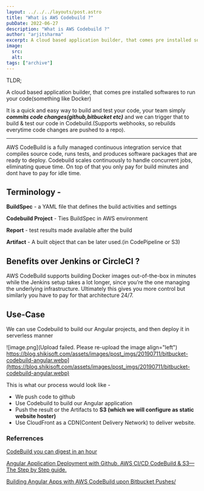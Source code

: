```yaml
---
layout: ../../../layouts/post.astro
title: "What is AWS Codebuild ?"
pubDate: 2022-06-27
description: "What is AWS Codebuild ?"
author: "arjitsharma"
excerpt: A cloud based application builder, that comes pre installed softwares to run your code(something like Docker)
image:
  src:
  alt:
tags: ["archive"]
---
```

TLDR;

A cloud based application builder, that comes pre installed softwares to run your code(something like Docker)

It is a quick and easy way to build and test your code, your team simply ***commits code changes(github,bitbucket etc)*** and we can trigger that to build & test our code in Codebuild.(Supports webhooks, so rebuilds everytime code changes are pushed to a repo).

---

AWS CodeBuild is a fully managed continuous integration service that compiles source code, runs tests, and produces software packages that are ready to deploy. Codebuild scales continuously to handle concurrent jobs, eliminating queue time. On top of that you only pay for build minutes and dont have to pay for idle time.

## Terminology -

**BuildSpec** - a YAML file that defines the build activities and settings

**Codebuild Project** - Ties BuildSpec in AWS environment

**Report** - test results made available after the build

**Artifact** - A built object that can be later used.(in CodePipeline or S3)

## Benefits over Jenkins or CircleCI ?

AWS CodeBuild supports building Docker images out-of-the-box in minutes while the Jenkins setup takes a lot longer, since you’re the one managing the underlying infrastructure. Ultimately this gives you more control but similarly you have to pay for that architecture 24/7.

## Use-Case

We can use Codebuild to build our Angular projects, and then deploy it in serverless manner


![image.png](Upload failed. Please re-upload the image align="left")
https://blog.shikisoft.com/assets/images/post_imgs/20190711/bitbucket-codebuild-angular.webp](https://blog.shikisoft.com/assets/images/post_imgs/20190711/bitbucket-codebuild-angular.webp)

This is what our process would look like - 

- We push code to github
- Use Codebuild to build our Angular application
- Push the result or the Artifacts to **S3 (which we will configure as static website hoster)**
- Use CloudFront as a CDN(Content Delivery Network) to deliver website.

### Referrences

[CodeBuild you can digest in an hour](https://www.youtube.com/watch?v=yCVR-uqc4qk)

[Angular Application Deployment with Github, AWS CI/CD CodeBuild & S3— The Step by Step guide.](https://medium.com/geekculture/angular-application-deployment-with-github-aws-ci-cd-codebuild-s3-the-step-by-step-guide-8893777104da)

[Building Angular Apps with AWS CodeBuild upon Bitbucket Pushes/](https://blog.shikisoft.com/bitbucket-aws-codebuild-angular/)